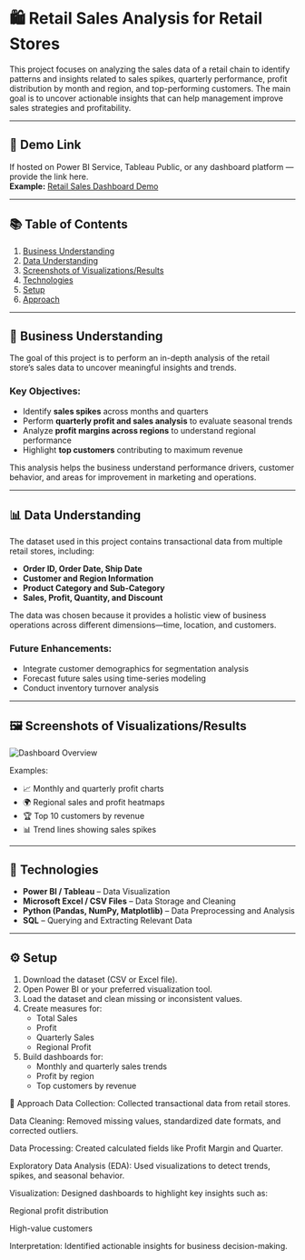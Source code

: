 # 🛍️ Retail Sales Analysis for Retail Stores

This project focuses on analyzing the sales data of a retail chain to identify patterns and insights related to sales spikes, quarterly performance, profit distribution by month and region, and top-performing customers. The main goal is to uncover actionable insights that can help management improve sales strategies and profitability.

---

## 🚀 Demo Link
If hosted on Power BI Service, Tableau Public, or any dashboard platform — provide the link here.  
**Example:** [Retail Sales Dashboard Demo](#)

---

## 📚 Table of Contents
1. [Business Understanding](#business-understanding)  
2. [Data Understanding](#data-understanding)  
3. [Screenshots of Visualizations/Results](#screenshots-of-visualizationsresults)  
4. [Technologies](#technologies)  
5. [Setup](#setup)  
6. [Approach](#approach)  

---

## 🧠 Business Understanding
The goal of this project is to perform an in-depth analysis of the retail store’s sales data to uncover meaningful insights and trends.  

### Key Objectives:
- Identify **sales spikes** across months and quarters  
- Perform **quarterly profit and sales analysis** to evaluate seasonal trends  
- Analyze **profit margins across regions** to understand regional performance  
- Highlight **top customers** contributing to maximum revenue  

This analysis helps the business understand performance drivers, customer behavior, and areas for improvement in marketing and operations.

---

## 📊 Data Understanding
The dataset used in this project contains transactional data from multiple retail stores, including:  
- **Order ID, Order Date, Ship Date**  
- **Customer and Region Information**  
- **Product Category and Sub-Category**  
- **Sales, Profit, Quantity, and Discount**

The data was chosen because it provides a holistic view of business operations across different dimensions—time, location, and customers.  

### Future Enhancements:
- Integrate customer demographics for segmentation analysis  
- Forecast future sales using time-series modeling  
- Conduct inventory turnover analysis  

---

## 🖼️ Screenshots of Visualizations/Results
![Dashboard Overview](assets/screenshot.jpg)

Examples:
- 📈 Monthly and quarterly profit charts  
- 🌍 Regional sales and profit heatmaps  
- 🏆 Top 10 customers by revenue  
- 📊 Trend lines showing sales spikes  

---

## 🧰 Technologies
- **Power BI / Tableau** – Data Visualization  
- **Microsoft Excel / CSV Files** – Data Storage and Cleaning  
- **Python (Pandas, NumPy, Matplotlib)** – Data Preprocessing and Analysis  
- **SQL** – Querying and Extracting Relevant Data  

---

## ⚙️ Setup
1. Download the dataset (CSV or Excel file).  
2. Open Power BI or your preferred visualization tool.  
3. Load the dataset and clean missing or inconsistent values.  
4. Create measures for:
   - Total Sales  
   - Profit  
   - Quarterly Sales  
   - Regional Profit  
5. Build dashboards for:
   - Monthly and quarterly sales trends  
   - Profit by region  
   - Top customers by revenue  


🧩 Approach
Data Collection: Collected transactional data from retail stores.

Data Cleaning: Removed missing values, standardized date formats, and corrected outliers.

Data Processing: Created calculated fields like Profit Margin and Quarter.

Exploratory Data Analysis (EDA): Used visualizations to detect trends, spikes, and seasonal behavior.

Visualization: Designed dashboards to highlight key insights such as:

Regional profit distribution

High-value customers

Interpretation: Identified actionable insights for business decision-making.


